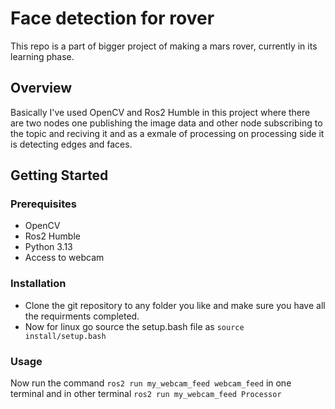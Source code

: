 # Face detection for rover
This repo is a part of bigger project of making a mars rover, currently in its learning phase.


## Overview
Basically I've used OpenCV and Ros2 Humble in this project where there are two nodes one publishing the image data and other node subscribing to the topic and reciving it and as a exmale of processing on processing side it is detecting edges and faces.


## Getting Started
### Prerequisites
- OpenCV
- Ros2 Humble
- Python 3.13
- Access to webcam

### Installation
- Clone the git repository to any folder you like and make sure you have all the requirments completed. 
- Now for linux go source the setup.bash file as `source install/setup.bash`


### Usage
Now run the command `ros2 run my_webcam_feed webcam_feed` in one terminal and in other terminal `ros2 run my_webcam_feed Processor` 
